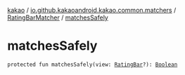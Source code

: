 [kakao](../../index.md) / [io.github.kakaoandroid.kakao.common.matchers](../index.md) / [RatingBarMatcher](index.md) / [matchesSafely](./matches-safely.md)

# matchesSafely

`protected fun matchesSafely(view: `[`RatingBar`](https://developer.android.com/reference/android/widget/RatingBar.html)`?): `[`Boolean`](https://kotlinlang.org/api/latest/jvm/stdlib/kotlin/-boolean/index.html)